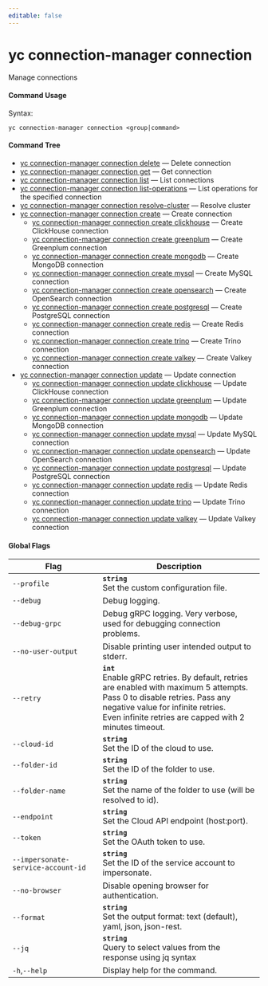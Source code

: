 ```yaml
---
editable: false
---
```


# yc connection-manager connection

Manage connections

#### Command Usage

Syntax: 

`yc connection-manager connection <group|command>`

#### Command Tree

- [yc connection-manager connection delete](delete.md) — Delete connection
- [yc connection-manager connection get](get.md) — Get connection
- [yc connection-manager connection list](list.md) — List connections
- [yc connection-manager connection list-operations](list-operations.md) — List operations for the specified connection
- [yc connection-manager connection resolve-cluster](resolve-cluster.md) — Resolve cluster
- [yc connection-manager connection create](create/index.md) — Create connection
	- [yc connection-manager connection create clickhouse](create/clickhouse.md) — Create ClickHouse connection
	- [yc connection-manager connection create greenplum](create/greenplum.md) — Create Greenplum connection
	- [yc connection-manager connection create mongodb](create/mongodb.md) — Create MongoDB connection
	- [yc connection-manager connection create mysql](create/mysql.md) — Create MySQL connection
	- [yc connection-manager connection create opensearch](create/opensearch.md) — Create OpenSearch connection
	- [yc connection-manager connection create postgresql](create/postgresql.md) — Create PostgreSQL connection
	- [yc connection-manager connection create redis](create/redis.md) — Create Redis connection
	- [yc connection-manager connection create trino](create/trino.md) — Create Trino connection
	- [yc connection-manager connection create valkey](create/valkey.md) — Create Valkey connection
- [yc connection-manager connection update](update/index.md) — Update connection
	- [yc connection-manager connection update clickhouse](update/clickhouse.md) — Update ClickHouse connection
	- [yc connection-manager connection update greenplum](update/greenplum.md) — Update Greenplum connection
	- [yc connection-manager connection update mongodb](update/mongodb.md) — Update MongoDB connection
	- [yc connection-manager connection update mysql](update/mysql.md) — Update MySQL connection
	- [yc connection-manager connection update opensearch](update/opensearch.md) — Update OpenSearch connection
	- [yc connection-manager connection update postgresql](update/postgresql.md) — Update PostgreSQL connection
	- [yc connection-manager connection update redis](update/redis.md) — Update Redis connection
	- [yc connection-manager connection update trino](update/trino.md) — Update Trino connection
	- [yc connection-manager connection update valkey](update/valkey.md) — Update Valkey connection

#### Global Flags

| Flag | Description |
|----|----|
|`--profile`|<b>`string`</b><br/>Set the custom configuration file.|
|`--debug`|Debug logging.|
|`--debug-grpc`|Debug gRPC logging. Very verbose, used for debugging connection problems.|
|`--no-user-output`|Disable printing user intended output to stderr.|
|`--retry`|<b>`int`</b><br/>Enable gRPC retries. By default, retries are enabled with maximum 5 attempts.<br/>Pass 0 to disable retries. Pass any negative value for infinite retries.<br/>Even infinite retries are capped with 2 minutes timeout.|
|`--cloud-id`|<b>`string`</b><br/>Set the ID of the cloud to use.|
|`--folder-id`|<b>`string`</b><br/>Set the ID of the folder to use.|
|`--folder-name`|<b>`string`</b><br/>Set the name of the folder to use (will be resolved to id).|
|`--endpoint`|<b>`string`</b><br/>Set the Cloud API endpoint (host:port).|
|`--token`|<b>`string`</b><br/>Set the OAuth token to use.|
|`--impersonate-service-account-id`|<b>`string`</b><br/>Set the ID of the service account to impersonate.|
|`--no-browser`|Disable opening browser for authentication.|
|`--format`|<b>`string`</b><br/>Set the output format: text (default), yaml, json, json-rest.|
|`--jq`|<b>`string`</b><br/>Query to select values from the response using jq syntax|
|`-h`,`--help`|Display help for the command.|
